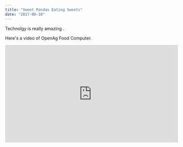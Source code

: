 ```yaml
---
title: "Sweet Pandas Eating Sweets"
date: "2017-08-10"
---
```


Technolgy is really amazing .

Here's a video of OpenAg Food Computer.

<iframe width="560" height="315" src="https://www.youtube.com/watch?v=Uf1FqjcPWsI" frameborder="0" allowfullscreen></iframe>